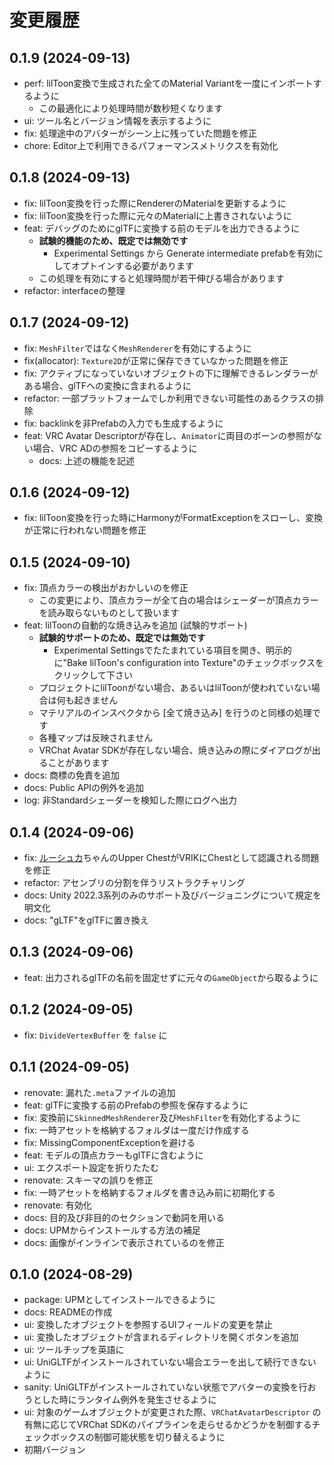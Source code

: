 # 変更履歴
## 0.1.9 (2024-09-13)
* perf: lilToon変換で生成された全てのMaterial Variantを一度にインポートするように
  * この最適化により処理時間が数秒短くなります
* ui: ツール名とバージョン情報を表示するように
* fix: 処理途中のアバターがシーン上に残っていた問題を修正
* chore: Editor上で利用できるパフォーマンスメトリクスを有効化

## 0.1.8 (2024-09-13)
* fix: lilToon変換を行った際にRendererのMaterialを更新するように
* fix: lilToon変換を行った際に元々のMaterialに上書きされないように
* feat: デバッグのためにglTFに変換する前のモデルを出力できるように
  * **試験的機能のため、既定では無効です**
    * Experimental Settings から Generate intermediate prefabを有効にしてオプトインする必要があります
  * この処理を有効にすると処理時間が若干伸びる場合があります
* refactor: interfaceの整理

## 0.1.7 (2024-09-12)
* fix: `MeshFilter`ではなく`MeshRenderer`を有効にするように
* fix(allocator): `Texture2D`が正常に保存できていなかった問題を修正
* fix: アクティブになっていないオブジェクトの下に理解できるレンダラーがある場合、glTFへの変換に含まれるように
* refactor: 一部プラットフォームでしか利用できない可能性のあるクラスの排除
* fix: backlinkを非Prefabの入力でも生成するように
* feat: VRC Avatar Descriptorが存在し、`Animator`に両目のボーンの参照がない場合、VRC ADの参照をコピーするように
  * docs: 上述の機能を記述

## 0.1.6 (2024-09-12)
* fix: lilToon変換を行った時にHarmonyがFormatExceptionをスローし、変換が正常に行われない問題を修正

## 0.1.5 (2024-09-10)
* fix: 頂点カラーの検出がおかしいのを修正
  * この変更により、頂点カラーが全て白の場合はシェーダーが頂点カラーを読み取らないものとして扱います
* feat: lilToonの自動的な焼き込みを追加 (試験的サポート)
  * **試験的サポートのため、既定では無効です**
    * Experimental Settingsでたたまれている項目を開き、明示的に"Bake lilToon's configuration into Texture"のチェックボックスをクリックして下さい
  * プロジェクトにlilToonがない場合、あるいはlilToonが使われていない場合は何も起きません
  * マテリアルのインスペクタから \[全て焼き込み\] を行うのと同様の処理です
  * 各種マップは反映されません
  * VRChat Avatar SDKが存在しない場合、焼き込みの際にダイアログが出ることがあります
* docs: 商標の免責を追加
* docs: Public APIの例外を追加
* log: 非Standardシェーダーを検知した際にログへ出力

## 0.1.4 (2024-09-06)
* fix: [ルーシュカ](https://booth.pm/ja/items/4296675)ちゃんのUpper ChestがVRIKにChestとして認識される問題を修正
* refactor: アセンブリの分割を伴うリストラクチャリング
* docs: Unity 2022.3系列のみのサポート及びバージョニングについて規定を明文化
* docs: "gLTF"をglTFに置き換え

## 0.1.3 (2024-09-06)
* feat: 出力されるglTFの名前を固定せずに元々の`GameObject`から取るように

## 0.1.2 (2024-09-05)
* fix: `DivideVertexBuffer` を `false` に

## 0.1.1 (2024-09-05)
* renovate: 漏れた`.meta`ファイルの追加
* feat: glTFに変換する前のPrefabの参照を保存するように
* fix: 変換前に`SkinnedMeshRenderer`及び`MeshFilter`を有効化するように
* fix: 一時アセットを格納するフォルダは一度だけ作成する
* fix: MissingComponentExceptionを避ける
* feat: モデルの頂点カラーもglTFに含むように
* ui: エクスポート設定を折りたたむ
* renovate: スキーマの誤りを修正
* fix: 一時アセットを格納するフォルダを書き込み前に初期化する
* renovate: 有効化
* docs: 目的及び非目的のセクションで動詞を用いる
* docs: UPMからインストールする方法の補足
* docs: 画像がインラインで表示されているのを修正

## 0.1.0 (2024-08-29)
* package: UPMとしてインストールできるように
* docs: READMEの作成
* ui: 変換したオブジェクトを参照するUIフィールドの変更を禁止
* ui: 変換したオブジェクトが含まれるディレクトリを開くボタンを追加
* ui: ツールチップを英語に
* ui: UniGLTFがインストールされていない場合エラーを出して続行できないように
* sanity: UniGLTFがインストールされていない状態でアバターの変換を行おうとした時にランタイム例外を発生させるように
* ui: 対象のゲームオブジェクトが変更された際、`VRChatAvatarDescriptor` の有無に応じてVRChat SDKのパイプラインを走らせるかどうかを制御するチェックボックスの制御可能状態を切り替えるように
* 初期バージョン
